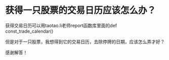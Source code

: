 # 获得一只股票的交易日历应该怎么办？

获得交易日历可以用taotao.li老师report函数库里面的def const_trade_calendar()

但是对于一只股票，我想得到它的交易日历，去除停牌的日期，应该怎么弄才好？

感谢解答！